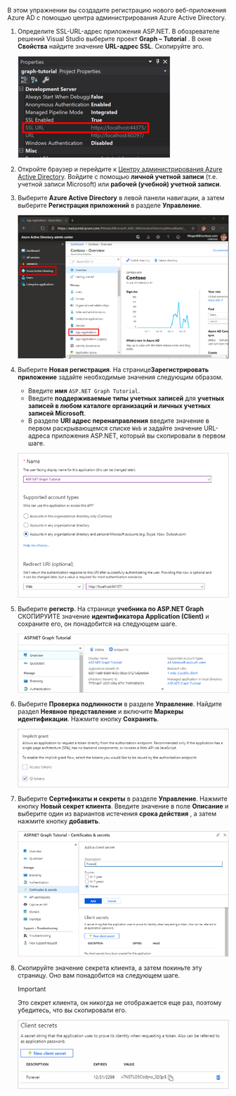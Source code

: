 <!-- markdownlint-disable MD002 MD041 -->

В этом упражнении вы создадите регистрацию нового веб-приложения Azure AD с помощью центра администрирования Azure Active Directory.

1. Определите SSL-URL-адрес приложения ASP.NET. В обозревателе решений Visual Studio выберите проект **Graph – Tutorial** . В окне **Свойства** найдите значение **URL-адрес SSL**. Скопируйте эго.

    ![Снимок экрана: окно "Свойства" в Visual Studio](./images/vs-project-url.png)

1. Откройте браузер и перейдите к [Центру администрирования Azure Active Directory](https://aad.portal.azure.com). Войдите с помощью **личной учетной записи** (т.е. учетной записи Microsoft) или **рабочей (учебной) учетной записи**.

1. Выберите **Azure Active Directory** в левой панели навигации, а затем выберите **Регистрация приложений** в разделе **Управление**.

    ![Снимок экрана с регистрациями приложений ](./images/aad-portal-app-registrations.png)

1. Выберите **Новая регистрация**. На странице**Зарегистрировать приложение** задайте необходимые значения следующим образом.

    - Введите **имя** `ASP.NET Graph Tutorial`.
    - Введите **поддерживаемые типы учетных записей** для **учетных записей в любом каталоге организаций и личных учетных записей Microsoft**.
    - В разделе **URI адрес перенаправления** введите значение в первом раскрывающемся списке `Web` и задайте значение URL-адреса приложения ASP.NET, который вы скопировали в первом шаге.

    ![Снимок страницы "регистрация приложения"](./images/aad-register-an-app.png)

1. Выберите **регистр**. На странице **учебника по ASP.NET Graph** СКОПИРУЙТЕ значение **идентификатора Application (Client)** и сохраните его, он понадобится на следующем шаге.

    ![Снимок экрана с ИДЕНТИФИКАТОРом приложения для новой регистрации приложения](./images/aad-application-id.png)

1. Выберите **Проверка подлинности** в разделе **Управление**. Найдите раздел **Неявное представление** и включите **Маркеры идентификации**. Нажмите кнопку **Сохранить**.

    ![Снимок экрана с неявным разделом предоставления](./images/aad-implicit-grant.png)

1. Выберите **Сертификаты и секреты** в разделе **Управление**. Нажмите кнопку **Новый секрет клиента**. Введите значение в поле **Описание** и выберите один из вариантов истечения **срока действия** , а затем нажмите кнопку **добавить**.

    ![Снимок экрана: диалоговое окно добавления секрета клиента](./images/aad-new-client-secret.png)

1. Скопируйте значение секрета клиента, а затем покиньте эту страницу. Оно вам понадобится на следующем шаге.

    > [!IMPORTANT]
    > Это секрет клиента, он никогда не отображается еще раз, поэтому убедитесь, что вы скопировали его.

    ![Снимок экрана с недавно добавленным секретом клиента](./images/aad-copy-client-secret.png)
